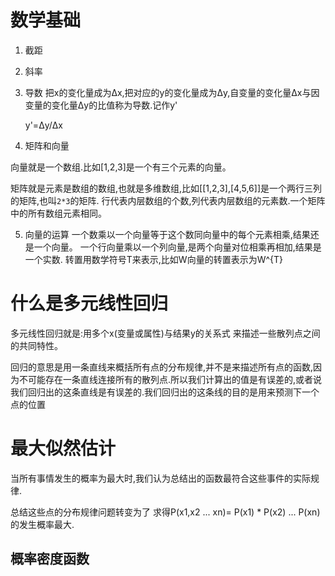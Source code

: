 
# 数学基础
1. 截距
2. 斜率
3. 导数
把x的变化量成为Δx,把对应的y的变化量成为Δy,自变量的变化量Δx与因变量的变化量Δy的比值称为导数.记作y'

     y'=Δy/Δx

4. 矩阵和向量

向量就是一个数组.比如[1,2,3]是一个有三个元素的向量。

矩阵就是元素是数组的数组,也就是多维数组,比如[[1,2,3],[4,5,6]]是一个两行三列的矩阵,也叫`2*3`的矩阵. 行代表内层数组的个数,列代表内层数组的元素数.一个矩阵中的所有数组元素相同。


5. 向量的运算
 一个数乘以一个向量等于这个数同向量中的每个元素相乘,结果还是一个向量。
 一个行向量乘以一个列向量,是两个向量对位相乘再相加,结果是一个实数.
 转置用数学符号T来表示,比如W向量的转置表示为W^{T}

# 什么是多元线性回归

多元线性回归就是:用多个x(变量或属性)与结果y的关系式 来描述一些散列点之间的共同特性。

回归的意思是用一条直线来概括所有点的分布规律,并不是来描述所有点的函数,因为不可能存在一条直线连接所有的散列点.所以我们计算出的值是有误差的,或者说我们回归出的这条直线是有误差的.我们回归出的这条线的目的是用来预测下一个点的位置

# 最大似然估计
当所有事情发生的概率为最大时,我们认为总结出的函数最符合这些事件的实际规律.

总结这些点的分布规律问题转变为了 求得P(x1,x2 ... xn)= P(x1) * P(x2) ... P(xn)的发生概率最大.

## 概率密度函数
